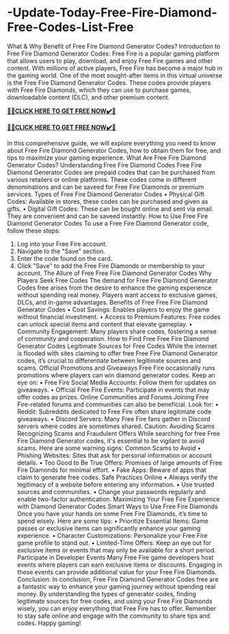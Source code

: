 # -Update-Today-Free-Fire-Diamond-Free-Codes-List-Free

What & Why Benefit of Free Fire Diamond Generator Codes?
Introduction to Free Fire Diamond Generator Codes:
Free Fire is a popular gaming platform that allows users to play, download, and enjoy Free Fire games and other content. With millions of active players, Free Fire has become a major hub in the gaming world. One of the most sought-after items in this virtual universe is the Free Fire Diamond Generator Codes. These codes provide players with Free Fire Diamonds, which they can use to purchase games, downloadable content (DLC), and other premium content.

**[🎁🎁CLICK HERE TO GET FREE NOW✔️🎁](https://rewardscraft.com/free-fire-free-diamond-codes)**

**[🎁🎁CLICK HERE TO GET FREE NOW✔️🎁](https://rewardscraft.com/free-fire-free-diamond-codes)**

In this comprehensive guide, we will explore everything you need to know about Free Fire Diamond Generator Codes, how to obtain them for free, and tips to maximize your gaming experience.
What Are Free Fire Diamond Generator Codes?
Understanding Free Fire Diamond Codes
Free Fire Diamond Generator Codes are prepaid codes that can be purchased from various retailers or online platforms. These codes come in different denominations and can be saveed for Free Fire Diamonds or premium services.
Types of Free Fire Diamond Generator Codes • Physical Gift Codes: Available in stores, these codes can be purchased and given as gifts.
• Digital Gift Codes: These can be bought online and sent via email. They are convenient and can be saveed instantly.
How to Use Free Fire Diamond Generator Codes
To use a Free Fire Diamond Generator code, follow these steps:
1.	Log into your Free Fire account.
2.	Navigate to the "Save" section.
3.	Enter the code found on the card.
4.	Click "Save" to add the Free Fire Diamonds or membership to your account.
The Allure of Free Free Fire Diamond Generator Codes
Why Players Seek Free Codes
The demand for Free Fire Diamond Generator Codes free arises from the desire to enhance the gaming experience without spending real money. Players want access to exclusive games, DLCs, and in-game advantages.
Benefits of Free Free Fire Diamond Generator Codes
• Cost Savings: Enables players to enjoy the game without financial investment.
• Access to Premium Features: Free codes can unlock special items and content that elevate gameplay.
• Community Engagement: Many players share codes, fostering a sense of community and cooperation.
How to Find Free Free Fire Diamond Generator Codes
Legitimate Sources for Free Codes
While the internet is flooded with sites claiming to offer free Free Fire Diamond Generator codes, it’s crucial to differentiate between legitimate sources and scams.
Official Promotions and Giveaways
Free Fire occasionally runs promotions where players can win diamond generator codes. Keep an eye on:
• Free Fire Social Media Accounts: Follow them for updates on giveaways.
• Official Free Fire Events: Participate in events that may offer codes as prizes.
Online Communities and Forums
Joining Free Fire-related forums and communities can also be beneficial. Look for:
• Reddit: Subreddits dedicated to Free Fire often share legitimate code giveaways.
• Discord Servers: Many Free Fire fans gather in Discord servers where codes are sometimes shared.
Caution: Avoiding Scams
Recognizing Scams and Fraudulent Offers
While searching for free Free Fire Diamond Generator codes, it's essential to be vigilant to avoid scams. Here are some warning signs:
Common Scams to Avoid
• Phishing Websites: Sites that ask for personal information or account details.
• Too Good to Be True Offers: Promises of large amounts of Free Fire Diamonds for minimal effort.
• Fake Apps: Beware of apps that claim to generate free codes.
Safe Practices Online
• Always verify the legitimacy of a website before entering any information.
• Use trusted sources and communities.
• Change your passwords regularly and enable two-factor authentication.
Maximizing Your Free Fire Experience with Diamond Generator Codes
Smart Ways to Use Free Fire Diamonds
Once you have your hands on some Free Fire Diamonds, it’s time to spend wisely. Here are some tips:
• Prioritize Essential Items:
Game passes or exclusive items can significantly enhance your gaming experience.
• Character Customizations:
Personalize your Free Fire game profile to stand out.
• Limited-Time Offers:
Keep an eye out for exclusive items or events that may only be available for a short period.
Participate in Developer Events
Many Free Fire game developers host events where players can earn exclusive items or discounts. Engaging in these events can provide additional value for your Free Fire Diamonds.
Conclusion:
In conclusion, Free Fire Diamond Generator Codes free are a fantastic way to enhance your gaming journey without spending real money. By understanding the types of generator codes, finding legitimate sources for free codes, and using your Free Fire Diamonds wisely, you can enjoy everything that Free Fire has to offer.
Remember to stay safe online and engage with the community to share tips and codes. Happy gaming!
